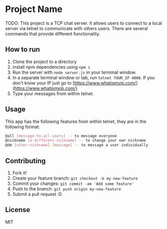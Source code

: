 # Project Name

TODO: This project is a TCP chat server. It allows users to connect to a local server via telnet to communicate with others users. There are several commands that provide different functionality. 

## How to run

1. Clone the project to a directory
2. install npm dependencies using `npm i`
3. Run the server with `node server.js` in your terminal window.
4. In a separate terminal window or tab, run `telnet YOUR_IP 4000`. If you don't know your IP just go to [https://www.whatismyip.com/](https://www.whatismyip.com/)
5. Type your messages from within telnet.

## Usage

This app has the following features from within telnet, they are in the following format:

```bash
@all [message-to-all-users] -- to message everyone
@nickname [a-different-nickname] -- to change your own nickname
@dm [other-nickname] [message] -- to message a user individually

 ```

## Contributing

1. Fork it!
2. Create your feature branch: `git checkout -b my-new-feature`
3. Commit your changes: `git commit -am 'Add some feature'`
4. Push to the branch: `git push origin my-new-feature`
5. Submit a pull request :D


## License

MIT